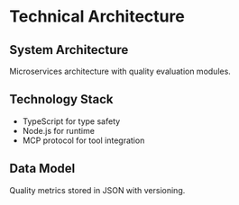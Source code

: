 # Technical Architecture

## System Architecture
Microservices architecture with quality evaluation modules.

## Technology Stack
- TypeScript for type safety
- Node.js for runtime
- MCP protocol for tool integration

## Data Model
Quality metrics stored in JSON with versioning.
